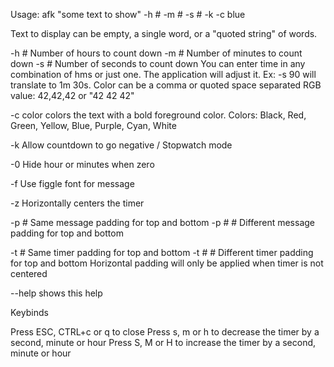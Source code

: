 
Usage: afk "some text to show" -h # -m # -s # -k -c blue

Text to display can be empty, a single word, or a "quoted string" of words.

-h #  Number of hours to count down
-m #  Number of minutes to count down
-s #  Number of seconds to count down
You can enter time in any combination of hms or just one.
The application will adjust it. Ex: -s 90 will translate to 1m 30s.
Color can be a comma or quoted space separated RGB value: 42,42,42 or "42 42 42"

-c color  colors the text with a bold foreground color.
Colors: Black, Red, Green, Yellow, Blue, Purple, Cyan, White

-k Allow countdown to go negative / Stopwatch mode

-0 Hide hour or minutes when zero

-f Use figgle font for message

-z Horizontally centers the timer

-p # Same message padding for top and bottom
-p # # Different message padding for top and bottom

-t # Same timer padding for top and bottom
-t # # Different timer padding for top and bottom
Horizontal padding will only be applied when timer is not centered

--help  shows this help

Keybinds

Press ESC, CTRL+c or q to close
Press s, m or h to decrease the timer by a second, minute or hour
Press S, M or H to increase the timer by a second, minute or hour
